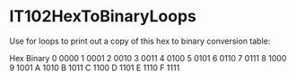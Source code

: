 # IT102HexToBinaryLoops
Use for loops to print out a copy of this hex to binary conversion table:

 
Hex 	Binary
0 	0000
1 	0001
2 	0010
3 	0011
4 	0100
5 	0101
6 	0110
7 	0111
8 	1000
9 	1001
A 	1010
B 	1011
C 	1100
D 	1101
E 	1110
F 	1111
